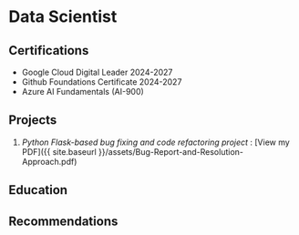 # Data Scientist

## Certifications
- Google Cloud Digital Leader 2024-2027
- Github Foundations Certificate 2024-2027
- Azure AI Fundamentals (AI-900)

## Projects

 1. *Python Flask-based bug fixing and code refactoring project* : [View my PDF]({{ site.baseurl }}/assets/Bug-Report-and-Resolution-Approach.pdf)


## Education



## Recommendations
